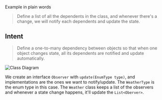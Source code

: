 Example in plain words
> Define a list of all the dependents in the class, and whenever there's a change, we will notify each dependents and update the state.

## Intent
> Define a one-to-many dependency between objects so that when one object changes state, all its dependents are notified and update automatically.

![Class Diagram](https://java-design-patterns.com/patterns/observer/etc/observer.png) 

We create an interface `Observer` with `update(EnumType type)`, and implementations are the ones we want to notify/update. The `WeatherType` is the enum type in this case. The `Weather` class keeps a list of the observers and whenever a state change happens, it'll update the `List<Oberver>`.
